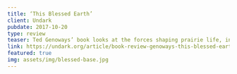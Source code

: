 ```yaml
---
title: ‘This Blessed Earth’
client: Undark
pubdate: 2017-10-20 
type: review
teaser: Ted Genoways’ book looks at the forces shaping prairie life, including the climate shortsightedness that could give us another Dust Bowl.
link: https://undark.org/article/book-review-genoways-this-blessed-earth/
featured: true
img: assets/img/blessed-base.jpg
---
```

